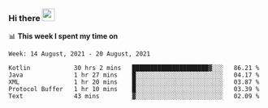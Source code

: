 ### Hi there <a href="https://www.gautamkrishnar.com/"><img src="https://media.giphy.com/media/hvRJCLFzcasrR4ia7z/giphy.gif" width="25px"></a>

📊 **This week I spent my time on**

<!--START_SECTION:waka-->
```text
Week: 14 August, 2021 - 20 August, 2021

Kotlin            30 hrs 2 mins   █████████████████████▓░░░   86.21 % 
Java              1 hr 27 mins    █░░░░░░░░░░░░░░░░░░░░░░░░   04.17 % 
XML               1 hr 20 mins    █░░░░░░░░░░░░░░░░░░░░░░░░   03.87 % 
Protocol Buffer   1 hr 10 mins    █░░░░░░░░░░░░░░░░░░░░░░░░   03.39 % 
Text              43 mins         ▓░░░░░░░░░░░░░░░░░░░░░░░░   02.09 % 
```
<!--END_SECTION:waka-->
